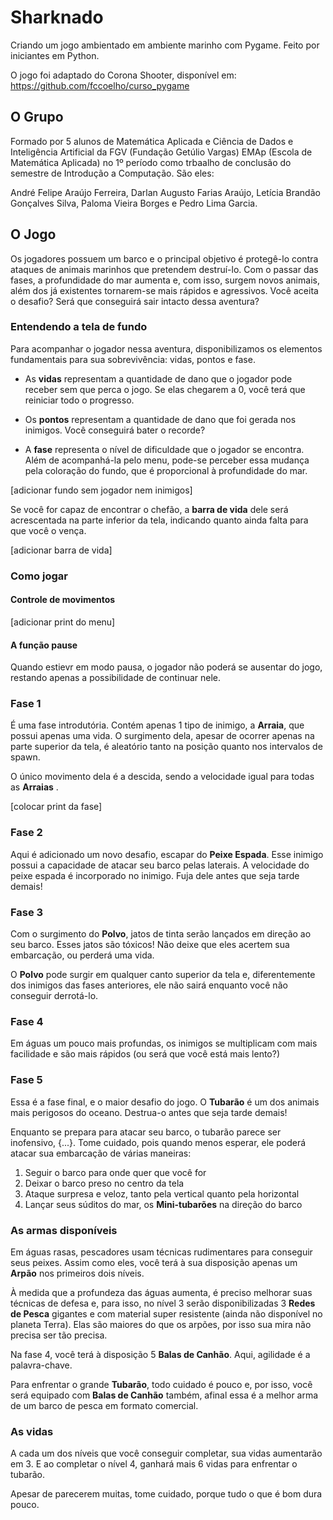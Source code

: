 # Sharknado
Criando um jogo ambientado em ambiente marinho com Pygame. Feito por iniciantes em Python.
 
O jogo foi adaptado do Corona Shooter, disponível em: https://github.com/fccoelho/curso_pygame
 
 
## O Grupo
Formado por 5 alunos de Matemática Aplicada e Ciência de Dados e Inteligência Artificial da FGV (Fundação Getúlio Vargas) EMAp (Escola de Matemática Aplicada) no 1º período como trbaalho de conclusão do semestre de Introdução a Computação. São eles:
 
André Felipe Araújo Ferreira, Darlan Augusto Farias Araújo, Letícia Brandão Gonçalves Silva, Paloma Vieira Borges e Pedro Lima Garcia.
 
 
## O Jogo
 
Os jogadores possuem um barco e o principal objetivo é protegê-lo contra ataques de animais marinhos que pretendem destruí-lo. Com o passar das fases, a profundidade do mar aumenta e, com isso, surgem novos animais, além dos já existentes tornarem-se mais rápidos e agressivos. Você aceita o desafio? Será que conseguirá sair intacto dessa aventura?
 
### Entendendo a tela de fundo
 
Para acompanhar o jogador nessa aventura, disponibilizamos os elementos fundamentais para sua sobrevivência: vidas, pontos e fase.
 
* As **vidas** representam a quantidade de dano que o jogador pode receber sem que perca o jogo. Se elas chegarem a 0, você terá que reiniciar todo o progresso.
 
* Os **pontos** representam a quantidade de dano que foi gerada nos inimigos. Você conseguirá bater o recorde?
 
* A **fase** representa o nível de dificuldade que o jogador se encontra. Além de acompanhá-la pelo menu, pode-se perceber essa mudança pela coloração do fundo, que é proporcional à profundidade do mar.
 
[adicionar fundo sem jogador nem inimigos]
 
Se você for capaz de encontrar o chefão, a **barra de vida** dele será acrescentada na parte inferior da tela, indicando quanto ainda falta para que você o vença.
 
[adicionar barra de vida]
 
### Como jogar
#### Controle de movimentos
[adicionar print do menu]
 
#### A função pause
 
Quando estievr em modo pausa, o jogador não poderá se ausentar do jogo, restando apenas a possibilidade de continuar nele.
 
### Fase 1
 
É uma fase introdutória. Contém apenas 1 tipo de inimigo, a **Arraia**, que possui apenas uma vida. O surgimento dela, apesar de ocorrer apenas na parte superior da tela, é aleatório tanto na posição quanto nos intervalos de spawn.
 
O único movimento dela é a descida, sendo a velocidade igual para todas as **Arraias** .
 
[colocar print da fase]
 
### Fase 2
 
Aqui é adicionado um novo desafio, escapar do **Peixe Espada**. Esse inimigo possui a capacidade de atacar seu barco pelas laterais. A velocidade do peixe espada é incorporado no inimigo. Fuja dele antes que seja tarde demais!
 
 
### Fase 3
 
Com o surgimento do **Polvo**, jatos de tinta serão lançados em direção ao seu barco. Esses jatos são tóxicos! Não deixe que eles acertem sua embarcação, ou perderá uma vida.
 
O **Polvo** pode surgir em qualquer canto superior da tela e, diferentemente dos inimigos das fases anteriores, ele não sairá enquanto você não conseguir derrotá-lo.
 
### Fase 4
 
Em águas um pouco mais profundas, os inimigos se multiplicam com mais facilidade e são mais rápidos (ou será que você está mais lento?)
 
### Fase 5
 
Essa é a fase final, e o maior desafio do jogo. O **Tubarão** é um dos animais mais perigosos do oceano. Destrua-o antes que seja tarde demais!
 
Enquanto se prepara para atacar seu barco, o tubarão parece ser inofensivo, {...}. Tome cuidado, pois quando menos esperar, ele poderá atacar sua embarcação de várias maneiras:
 
1. Seguir o barco para onde quer que você for
2. Deixar o barco preso no centro da tela
3. Ataque surpresa e veloz, tanto pela vertical quanto pela horizontal
4. Lançar seus súditos do mar, os **Mini-tubarões** na direção do barco
 
### As armas disponíveis
Em águas rasas, pescadores usam técnicas rudimentares para conseguir seus peixes. Assim como eles, você terá à sua disposição apenas um **Arpão** nos primeiros dois níveis.
 
À medida que a profundeza das águas aumenta, é preciso melhorar suas técnicas de defesa e, para isso, no nível 3 serão disponibilizadas 3 **Redes de Pesca** gigantes e com material super resistente (ainda não disponível no planeta Terra). Elas são maiores do que os arpões, por isso sua mira não precisa ser tão precisa.

Na fase 4, você terá à disposição 5 **Balas de Canhão**. Aqui, agilidade é a palavra-chave.
 
Para enfrentar o grande **Tubarão**, todo cuidado é pouco e, por isso, você será equipado com **Balas de Canhão** também, afinal essa é a melhor arma de um barco de pesca em formato comercial.

### As vidas
A cada um dos níveis que você conseguir completar, sua vidas aumentarão em 3. E ao completar o nível 4, ganhará mais 6 vidas para enfrentar o tubarão. 

Apesar de parecerem muitas, tome cuidado, porque tudo o que é bom dura pouco. 
